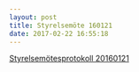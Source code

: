 ```yaml
---
layout: post
title: Styrelsemöte 160121
date: 2017-02-22 16:55:18
---
```


<a href="/assets/2017/02/Styrelsemötesprotokoll-Fristad-20160121.pdf">Styrelsemötesprotokoll 20160121</a>